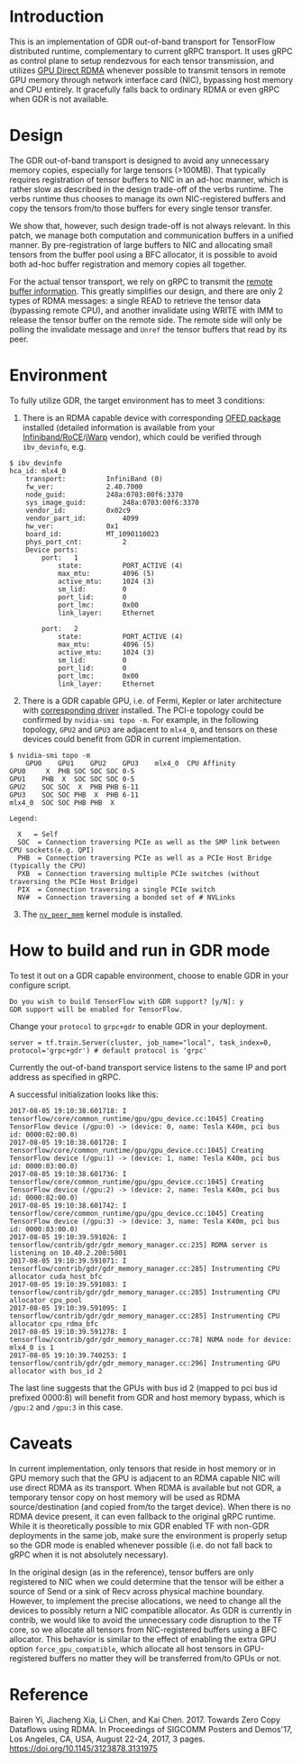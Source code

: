 Introduction
===

This is an implementation of GDR out-of-band transport for TensorFlow distributed runtime, complementary to current gRPC transport. It uses gRPC as control plane to setup rendezvous for each tensor transmission, and utilizes [GPU Direct RDMA](https://developer.nvidia.com/gpudirect) whenever possible to transmit tensors in remote GPU memory through network interface card (NIC), bypassing host memory and CPU entirely. It gracefully falls back to ordinary RDMA or even gRPC when GDR is not available.

Design
===

The GDR out-of-band transport is designed to avoid any unnecessary memory copies, especially for large tensors (>100MB). That typically requires registration of tensor buffers to NIC in an ad-hoc manner, which is rather slow as described in the design trade-off of the verbs runtime. The verbs runtime thus chooses to manage its own NIC-registered buffers and copy the tensors from/to those buffers for every single tensor transfer.

We show that, however, such design trade-off is not always relevant. In this patch, we manage both computation and communication buffers in a unified manner. By pre-registration of large buffers to NIC and allocating small tensors from the buffer pool using a BFC allocator, it is possible to avoid both ad-hoc buffer registration and memory copies all together.

For the actual tensor transport, we rely on gRPC to transmit the [remote buffer information](gdr.proto). This greatly simplifies our design, and there are only 2 types of RDMA messages: a single READ to retrieve the tensor data (bypassing remote CPU), and another invalidate using WRITE with IMM to release the tensor buffer on the remote side. The remote side will only be polling the invalidate message and `Unref` the tensor buffers that read by its peer.

Environment
===

To fully utilize GDR, the target environment has to meet 3 conditions:

1. There is an RDMA capable device with corresponding [OFED package](https://www.openfabrics.org/index.php/overview.html) installed (detailed information is available from your [Infiniband/RoCE](http://www.mellanox.com/page/products_dyn?product_family=116)/[iWarp](http://www.chelsio.com/gpudirect-rdma/) vendor), which could be verified through `ibv_devinfo`, e.g.

```
$ ibv_devinfo
hca_id:	mlx4_0
	transport:			InfiniBand (0)
	fw_ver:				2.40.7000
	node_guid:			248a:0703:00f6:3370
	sys_image_guid:			248a:0703:00f6:3370
	vendor_id:			0x02c9
	vendor_part_id:			4099
	hw_ver:				0x1
	board_id:			MT_1090110023
	phys_port_cnt:			2
	Device ports:
		port:	1
			state:			PORT_ACTIVE (4)
			max_mtu:		4096 (5)
			active_mtu:		1024 (3)
			sm_lid:			0
			port_lid:		0
			port_lmc:		0x00
			link_layer:		Ethernet

		port:	2
			state:			PORT_ACTIVE (4)
			max_mtu:		4096 (5)
			active_mtu:		1024 (3)
			sm_lid:			0
			port_lid:		0
			port_lmc:		0x00
			link_layer:		Ethernet
```

2. There is a GDR capable GPU, i.e. of Fermi, Kepler or later architecture with [corresponding driver](http://docs.nvidia.com/cuda/gpudirect-rdma/index.html) installed. The PCI-e topology could be confirmed by `nvidia-smi topo -m`. For example, in the following topology, `GPU2` and `GPU3` are adjacent to `mlx4_0`, and tensors on these devices could benefit from GDR in current implementation.

```
$ nvidia-smi topo -m
	GPU0	GPU1	GPU2	GPU3	mlx4_0	CPU Affinity
GPU0	 X 	PHB	SOC	SOC	SOC	0-5
GPU1	PHB	 X 	SOC	SOC	SOC	0-5
GPU2	SOC	SOC	 X 	PHB	PHB	6-11
GPU3	SOC	SOC	PHB	 X 	PHB	6-11
mlx4_0	SOC	SOC	PHB	PHB	 X

Legend:

  X   = Self
  SOC  = Connection traversing PCIe as well as the SMP link between CPU sockets(e.g. QPI)
  PHB  = Connection traversing PCIe as well as a PCIe Host Bridge (typically the CPU)
  PXB  = Connection traversing multiple PCIe switches (without traversing the PCIe Host Bridge)
  PIX  = Connection traversing a single PCIe switch
  NV#  = Connection traversing a bonded set of # NVLinks
```

3. The [`nv_peer_mem`](https://github.com/Mellanox/nv_peer_memory) kernel module is installed.

How to build and run in GDR mode
===

To test it out on a GDR capable environment, choose to enable GDR in your configure script.

```
Do you wish to build TensorFlow with GDR support? [y/N]: y
GDR support will be enabled for TensorFlow.
```

Change your `protocol` to `grpc+gdr` to enable GDR in your deployment.

```
server = tf.train.Server(cluster, job_name="local", task_index=0, protocol='grpc+gdr') # default protocol is 'grpc'
```

Currently the out-of-band transport service listens to the same IP and port address as specified in gRPC.

A successful initialization looks like this:

```
2017-08-05 19:10:38.601718: I tensorflow/core/common_runtime/gpu/gpu_device.cc:1045] Creating TensorFlow device (/gpu:0) -> (device: 0, name: Tesla K40m, pci bus id: 0000:02:00.0)
2017-08-05 19:10:38.601728: I tensorflow/core/common_runtime/gpu/gpu_device.cc:1045] Creating TensorFlow device (/gpu:1) -> (device: 1, name: Tesla K40m, pci bus id: 0000:03:00.0)
2017-08-05 19:10:38.601736: I tensorflow/core/common_runtime/gpu/gpu_device.cc:1045] Creating TensorFlow device (/gpu:2) -> (device: 2, name: Tesla K40m, pci bus id: 0000:82:00.0)
2017-08-05 19:10:38.601742: I tensorflow/core/common_runtime/gpu/gpu_device.cc:1045] Creating TensorFlow device (/gpu:3) -> (device: 3, name: Tesla K40m, pci bus id: 0000:83:00.0)
2017-08-05 19:10:39.591026: I tensorflow/contrib/gdr/gdr_memory_manager.cc:235] RDMA server is listening on 10.40.2.200:5001
2017-08-05 19:10:39.591071: I tensorflow/contrib/gdr/gdr_memory_manager.cc:285] Instrumenting CPU allocator cuda_host_bfc
2017-08-05 19:10:39.591083: I tensorflow/contrib/gdr/gdr_memory_manager.cc:285] Instrumenting CPU allocator cpu_pool
2017-08-05 19:10:39.591095: I tensorflow/contrib/gdr/gdr_memory_manager.cc:285] Instrumenting CPU allocator cpu_rdma_bfc
2017-08-05 19:10:39.591278: I tensorflow/contrib/gdr/gdr_memory_manager.cc:78] NUMA node for device: mlx4_0 is 1
2017-08-05 19:10:39.740253: I tensorflow/contrib/gdr/gdr_memory_manager.cc:296] Instrumenting GPU allocator with bus_id 2
```

The last line suggests that the GPUs with bus id 2 (mapped to pci bus id prefixed 0000:8) will benefit from GDR and host memory bypass, which is `/gpu:2` and `/gpu:3` in this case.

Caveats
===

In current implementation, only tensors that reside in host memory or in GPU memory such that the GPU is adjacent to an RDMA capable NIC will use direct RDMA as its transport. When RDMA is available but not GDR, a temporary tensor copy on host memory will be used as RDMA source/destination (and copied from/to the target device). When there is no RDMA device present, it can even fallback to the original gRPC runtime. While it is theoretically possible to mix GDR enabled TF with non-GDR deployments in the same job, make sure the environment is properly setup so the GDR mode is enabled whenever possible (i.e. do not fall back to gRPC when it is not absolutely necessary).

In the original design (as in the reference), tensor buffers are only registered
to NIC when we could determine that the tensor will be either a source of Send
or a sink of Recv across physical machine boundary. However, to implement the
precise allocations, we need to change all the devices to possibly return a NIC
compatible allocator. As GDR is currently in contrib, we would like to avoid the
unnecessary code disruption to the TF core, so we allocate all tensors from
NIC-registered buffers using a BFC allocator. This behavior is similar to the
effect of enabling the extra GPU option `force_gpu_compatible`, which allocate
all host tensors in GPU-registered buffers no matter they will be transferred
from/to GPUs or not.

Reference
===

Bairen Yi, Jiacheng Xia, Li Chen, and Kai Chen. 2017. Towards Zero Copy Dataflows using RDMA. In Proceedings of SIGCOMM Posters and Demos'17, Los Angeles, CA, USA, August 22-24, 2017, 3 pages. https://doi.org/10.1145/3123878.3131975
